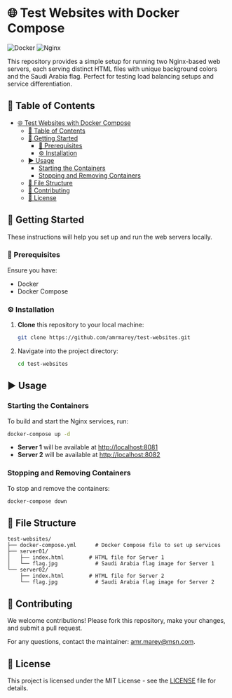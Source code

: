
# 🌐 Test Websites with Docker Compose

![Docker](https://img.shields.io/badge/Docker-%230db7ed.svg?&style=flat&logo=docker&logoColor=white)
![Nginx](https://img.shields.io/badge/Nginx-%23009639.svg?&style=flat&logo=nginx&logoColor=white)

This repository provides a simple setup for running two Nginx-based web servers, each serving distinct HTML files with unique background colors and the Saudi Arabia flag. Perfect for testing load balancing setups and service differentiation.

## 📑 Table of Contents
- [🌐 Test Websites with Docker Compose](#-test-websites-with-docker-compose)
  - [📑 Table of Contents](#-table-of-contents)
  - [🚀 Getting Started](#-getting-started)
    - [🔧 Prerequisites](#-prerequisites)
    - [⚙️ Installation](#️-installation)
  - [▶️ Usage](#️-usage)
    - [Starting the Containers](#starting-the-containers)
    - [Stopping and Removing Containers](#stopping-and-removing-containers)
  - [📁 File Structure](#-file-structure)
  - [🤝 Contributing](#-contributing)
  - [📜 License](#-license)

## 🚀 Getting Started

These instructions will help you set up and run the web servers locally.

### 🔧 Prerequisites

Ensure you have:
- Docker
- Docker Compose

### ⚙️ Installation

1. **Clone** this repository to your local machine:
   ```bash
   git clone https://github.com/amrmarey/test-websites.git
   ```
2. Navigate into the project directory:
   ```bash
   cd test-websites
   ```

## ▶️ Usage

### Starting the Containers

To build and start the Nginx services, run:

```bash
docker-compose up -d
```

- **Server 1** will be available at [http://localhost:8081](http://localhost:8081)
- **Server 2** will be available at [http://localhost:8082](http://localhost:8082)

### Stopping and Removing Containers

To stop and remove the containers:

```bash
docker-compose down
```

## 📁 File Structure

```
test-websites/
├── docker-compose.yml      # Docker Compose file to set up services
├── server01/
│   ├── index.html        # HTML file for Server 1
│   └── flag.jpg            # Saudi Arabia flag image for Server 1
└── server02/
    ├── index.html        # HTML file for Server 2
    └── flag.jpg            # Saudi Arabia flag image for Server 2
```

## 🤝 Contributing

We welcome contributions! Please fork this repository, make your changes, and submit a pull request.

For any questions, contact the maintainer: [amr.marey@msn.com](mailto:amr.marey@msn.com).

## 📜 License

This project is licensed under the MIT License - see the [LICENSE](LICENSE) file for details.
